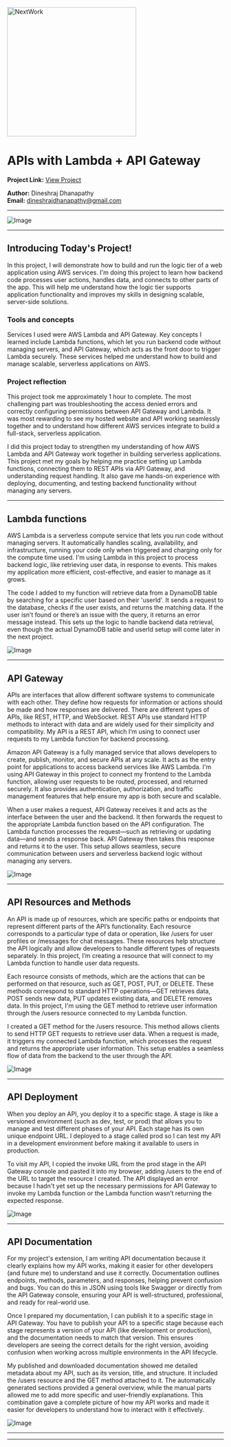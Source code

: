 <img src="https://cdn.prod.website-files.com/677c400686e724409a5a7409/6790ad949cf622dc8dcd9fe4_nextwork-logo-leather.svg" alt="NextWork" width="300" />

# APIs with Lambda + API Gateway

**Project Link:** [View Project](http://learn.nextwork.org/projects/aws-compute-api)

**Author:** Dineshraj Dhanapathy  
**Email:** dineshrajdhanapathy@gmail.com

---

![Image](http://learn.nextwork.org/positive_purple_innocent_lemon/uploads/aws-compute-api_c9d0e1f2)

---

## Introducing Today's Project!

In this project, I will demonstrate how to build and run the logic tier of a web application using AWS services. I'm doing this project to learn how backend code processes user actions, handles data, and connects to other parts of the app. This will help me understand how the logic tier supports application functionality and improves my skills in designing scalable, server-side solutions.

### Tools and concepts

Services I used were AWS Lambda and API Gateway. Key concepts I learned include Lambda functions, which let you run backend code without managing servers, and API Gateway, which acts as the front door to trigger Lambda securely.  These services helped me understand how to build and manage scalable, serverless applications on AWS.

### Project reflection

This project took me approximately 1 hour to complete. The most challenging part was troubleshooting the access denied errors and correctly configuring permissions between API Gateway and Lambda. It was most rewarding to see my hosted website and API working seamlessly together and to understand how different AWS services integrate to build a full-stack, serverless application.

I did this project today to strengthen my understanding of how AWS Lambda and API Gateway work together in building serverless applications. This project met my goals by helping me practice setting up Lambda functions, connecting them to REST APIs via API Gateway, and understanding request handling. It also gave me hands-on experience with deploying, documenting, and testing backend functionality without managing any servers.

---

## Lambda functions

AWS Lambda is a serverless compute service that lets you run code without managing servers. It automatically handles scaling, availability, and infrastructure, running your code only when triggered and charging only for the compute time used. I'm using Lambda in this project to process backend logic, like retrieving user data, in response to events. This makes my application more efficient, cost-effective, and easier to manage as it grows.

The code I added to my function will retrieve data from a DynamoDB table by searching for a specific user based on their 'userId'. It sends a request to the database, checks if the user exists, and returns the matching data. If the user isn’t found or there’s an issue with the query, it returns an error message instead. This sets up the logic to handle backend data retrieval, even though the actual DynamoDB table and userId setup will come later in the next project.

![Image](http://learn.nextwork.org/positive_purple_innocent_lemon/uploads/aws-compute-api_a1b2c3d5)

---

## API Gateway

APIs are interfaces that allow different software systems to communicate with each other. They define how requests for information or actions should be made and how responses are delivered. There are different types of APIs, like REST, HTTP, and WebSocket. REST APIs use standard HTTP methods to interact with data and are widely used for their simplicity and compatibility. My API is a REST API, which I’m using to connect user requests to my Lambda function for backend processing.

Amazon API Gateway is a fully managed service that allows developers to create, publish, monitor, and secure APIs at any scale. It acts as the entry point for applications to access backend services like AWS Lambda. I'm using API Gateway in this project to connect my frontend to the Lambda function, allowing user requests to be routed, processed, and returned securely. It also provides authentication, authorization, and traffic management features that help ensure my app is both secure and scalable.

When a user makes a request, API Gateway receives it and acts as the interface between the user and the backend. It then forwards the request to the appropriate Lambda function based on the API configuration. The Lambda function processes the request—such as retrieving or updating data—and sends a response back. API Gateway then takes this response and returns it to the user. This setup allows seamless, secure communication between users and serverless backend logic without managing any servers.

![Image](http://learn.nextwork.org/positive_purple_innocent_lemon/uploads/aws-compute-api_m3n4o5p6)

---

## API Resources and Methods

An API is made up of resources, which are specific paths or endpoints that represent different parts of the API’s functionality. Each resource corresponds to a particular type of data or operation, like /users for user profiles or /messages for chat messages. These resources help structure the API logically and allow developers to handle different types of requests separately. In this project, I’m creating a resource that will connect to my Lambda function to handle user data requests.

Each resource consists of methods, which are the actions that can be performed on that resource, such as GET, POST, PUT, or DELETE. These methods correspond to standard HTTP operations—GET retrieves data, POST sends new data, PUT updates existing data, and DELETE removes data. In this project, I'm using the GET method to retrieve user information through the /users resource connected to my Lambda function.

I created a GET method for the /users resource. This method allows clients to send HTTP GET requests to retrieve user data. When a request is made, it triggers my connected Lambda function, which processes the request and returns the appropriate user information. This setup enables a seamless flow of data from the backend to the user through the API.

![Image](http://learn.nextwork.org/positive_purple_innocent_lemon/uploads/aws-compute-api_c9d0e1f2)

---

## API Deployment

When you deploy an API, you deploy it to a specific stage. A stage is like a versioned environment (such as dev, test, or prod) that allows you to manage and test different phases of your API. Each stage has its own unique endpoint URL. I deployed to a stage called prod so I can test my API in a development environment before making it available to users in production.

To visit my API, I copied the invoke URL from the prod stage in the API Gateway console and pasted it into my browser, adding /users to the end of the URL to target the resource I created. The API displayed an error because I hadn't yet set up the necessary permissions for API Gateway to invoke my Lambda function or the Lambda function wasn’t returning the expected response.

![Image](http://learn.nextwork.org/positive_purple_innocent_lemon/uploads/aws-compute-api_3ethryj2)

---

## API Documentation

For my project's extension, I am writing API documentation because it clearly explains how my API works, making it easier for other developers (and future me) to understand and use it correctly. Documentation outlines endpoints, methods, parameters, and responses, helping prevent confusion and bugs. You can do this in JSON using tools like Swagger or directly from the API Gateway console, ensuring your API is well-structured, professional, and ready for real-world use.

Once I prepared my documentation, I can publish it to a specific stage in API Gateway. You have to publish your API to a specific stage because each stage represents a version of your API (like development or production), and the documentation needs to match that version. This ensures developers are seeing the correct details for the right version, avoiding confusion when working across multiple environments in the API lifecycle.

My published and downloaded documentation showed me detailed metadata about my API, such as its version, title, and structure. It included the /users resource and the GET method attached to it. The automatically generated sections provided a general overview, while the manual parts allowed me to add more specific and user-friendly explanations. This combination gave a complete picture of how my API works and made it easier for developers to understand how to interact with it effectively.

![Image](http://learn.nextwork.org/positive_purple_innocent_lemon/uploads/aws-compute-api_z9a0b1c2)

---

---
